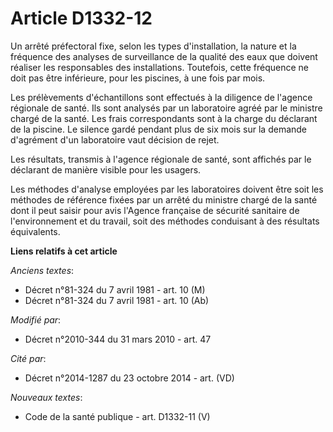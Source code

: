 # Article D1332-12

Un arrêté préfectoral fixe, selon les types d'installation, la nature et la fréquence des analyses de surveillance de la
qualité des eaux que doivent réaliser les responsables des installations. Toutefois, cette fréquence ne doit pas être
inférieure, pour les piscines, à une fois par mois.

Les prélèvements d'échantillons sont effectués à la diligence de l'agence régionale de santé. Ils sont analysés par un
laboratoire agréé par le ministre chargé de la santé. Les frais correspondants sont à la charge du déclarant de la piscine.
Le silence gardé pendant plus de six mois sur la demande d'agrément d'un laboratoire vaut décision de rejet.

Les résultats, transmis à l'agence régionale de santé, sont affichés par le déclarant de manière visible pour les usagers.

Les méthodes d'analyse employées par les laboratoires doivent être soit les méthodes de référence fixées par un arrêté du
ministre chargé de la santé dont il peut saisir pour avis l'Agence française de sécurité sanitaire de l'environnement et du
travail, soit des méthodes conduisant à des résultats équivalents.

**Liens relatifs à cet article**

_Anciens textes_:

  - Décret n°81-324 du 7 avril 1981 - art. 10 (M)
  - Décret n°81-324 du 7 avril 1981 - art. 10 (Ab)

_Modifié par_:

  - Décret n°2010-344 du 31 mars 2010 - art. 47

_Cité par_:

  - Décret n°2014-1287 du 23 octobre 2014 - art. (VD)

_Nouveaux textes_:

  - Code de la santé publique - art. D1332-11 (V)

